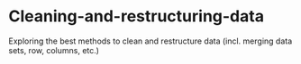 # Cleaning-and-restructuring-data
Exploring the best methods to clean and restructure data (incl. merging data sets, row, columns, etc.)
